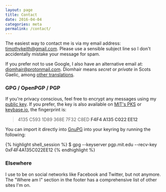 ```yaml
---
layout: page
title: Contact
date: 2016-04-04
categories: meta
permalink: /contact/
---
```


The easiest way to contact me is via my email address:
[&#116;&#105;&#109;&#111;&#116;&#104;&#121;&#107;&#101;&#105;&#116;&#104;&#64;&#103;&#109;&#97;&#105;&#108;&#46;&#99;&#111;&#109;](&#109;&#97;&#105;&#108;&#116;&#111;&#58;&#116;&#105;&#109;&#111;&#116;&#104;&#121;&#107;&#101;&#105;&#116;&#104;&#64;&#103;&#109;&#97;&#105;&#108;&#46;&#99;&#111;&#109;).
Please use a sensible subject line so I don't accidentally mistake your message
for spam.

If you prefer not to use Google, I also have an alternative email at: [&#x64;&#x69;&#x6F;&#x6D;&#x68;&#x61;&#x69;&#x72;&#x40;&#x70;&#x72;&#x6F;&#x74;&#x6F;&#x6E;&#x6D;&#x61;&#x69;&#x6C;&#x2E;&#x63;&#x6F;&#x6D;](&#x6D;&#x61;&#x69;&#x6C;&#x74;&#x6F;&#x3A;&#x64;&#x69;&#x6F;&#x6D;&#x68;&#x61;&#x69;&#x72;&#x40;&#x70;&#x72;&#x6F;&#x74;&#x6F;&#x6E;&#x6D;&#x61;&#x69;&#x6C;&#x2E;&#x63;&#x6F;&#x6D;).
D&#xEC;omhair means *secret* or *private* in Scots Gaelic, among
[other translations](https://en.wiktionary.org/wiki/d%C3%AComhair).


### GPG / OpenPGP / PGP
If you're privacy conscious, feel free to encrypt any messages using my [public key](/assets/timothykeith_at_gmail_dot_com.asc). If you prefer, the key is also available on [MIT's PKS](https://pgp.mit.edu/pks/lookup?op=get&search=0xF4F4A135C022EE12) or [keybase.io](https://keybase.io/timothykeith), the fingerprint is:

> 4135 C593 1D89 368E 7F32 C8ED **F4F4 A135 C022 EE12**

You can import it directly into [GnuPG](https://gnupg.org/) into your keyring by
running the following:

{% highlight shell_session %}
$ gpg --keyserver pgp.mit.edu --recv-key 0xF4F4A135C022EE12
{% endhighlight %}


### Elsewhere
I use to be on social networks like Facebook and Twitter, but not anymore. The
"Where am I" section in the footer has a comprehensive list of other sites I'm
on.
